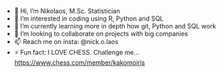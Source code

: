 - 👋 Hi, I’m Nikolaos, M.Sc. Statistician
- 👀 I’m interested in coding using R, Python and SQL
- 🌱 I’m currently learning more in depth how git, Python and SQL work
- 💞️ I’m looking to collaborate on projects with big companies
- 📫 Reach me on insta: @nick.o.laos
- ⚡ Fun fact: I LOVE CHESS. Challenge me... https://www.chess.com/member/kakomoiris
